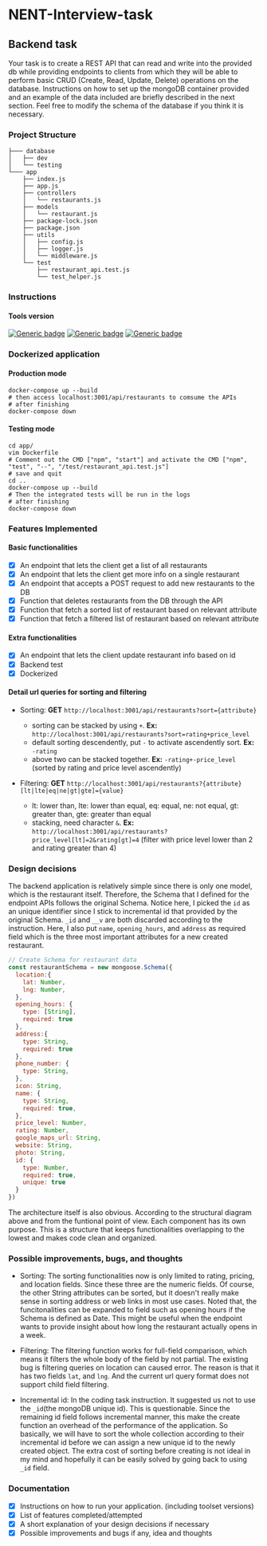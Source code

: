 # NENT-Interview-task

## Backend task 

Your task is to create a REST API that can read and write into the provided db while providing endpoints to clients from which they will be able to perform basic CRUD (Create, Read, Update, Delete) operations on the database. Instructions on how to set up the mongoDB container provided and an example of the data included are briefly described in the next section. Feel free to modify the schema of the database if you think it is necessary.


### Project Structure

```
├─── database
│   ├── dev
│   └── testing
└─── app
    ├── index.js
    ├── app.js
    ├── controllers
    │   └── restaurants.js
    ├── models
    │   └── restaurant.js
    ├── package-lock.json
    ├── package.json
    ├── utils
    │   ├── config.js
    │   ├── logger.js
    │   └── middleware.js
    └── test
        ├── restaurant_api.test.js 
        └── test_helper.js
```

### Instructions 

#### Tools version

[![Generic badge](https://img.shields.io/badge/npm-7.5.3-<COLOR>.svg)](https://shields.io/)
[![Generic badge](https://img.shields.io/badge/docker-20.10.2-<COLOR>.svg)](https://shields.io/)
[![Generic badge](https://img.shields.io/badge/dockercompose-1.27.4-<COLOR>.svg)](https://shields.io/)
### Dockerized application

#### Production mode

```shell
docker-compose up --build
# then access localhost:3001/api/restaurants to comsume the APIs
# after finishing
docker-compose down
```

#### Testing mode

```shell
cd app/
vim Dockerfile
# Comment out the CMD ["npm", "start"] and activate the CMD ["npm", "test", "--", "/test/restaurant_api.test.js"] 
# save and quit
cd ..
docker-compose up --build
# Then the integrated tests will be run in the logs
# after finishing
docker-compose down
```

### Features Implemented

#### Basic functionalities

- [x] An endpoint that lets the client get a list of all restaurants
- [x] An endpoint that lets the client get more info on a single restaurant
- [x] An endpoint that accepts a POST request to add new restaurants to the DB
- [x] Function that deletes restaurants from the DB through the API
- [x] Function that fetch a sorted list of restaurant based on relevant attribute
- [x] Function that fetch a filtered list of restaurant based on relevant attribute

#### Extra functionalities

- [x] An endpoint that lets the client update restaurant info based on id
- [x] Backend test
- [x] Dockerized

#### Detail url queries for sorting and filtering

- Sorting: **GET** `http://localhost:3001/api/restaurants?sort={attribute}`
  - sorting can be stacked by using `+`. **Ex:** `http://localhost:3001/api/restaurants?sort=rating+price_level`
  - default sorting descendently, put `-` to activate ascendently sort. **Ex:** `-rating`
  - above two can be stacked together. **Ex:** `-rating+-price_level` (sorted by rating and price level ascendently)

- Filtering: **GET** `http://localhost:3001/api/restaurants?{attribute}[lt|lte|eq|ne|gt|gte]={value}`
  - lt: lower than, lte: lower than equal, eq: equal, ne: not equal, gt: greater than, gte: greater than equal
  - stacking, need character `&`. **Ex:** `http://localhost:3001/api/restaurants?price_level[lt]=2&rating[gt]=4` (filter with price level lower than 2 and rating greater than 4)


### Design decisions

The backend application is relatively simple since there is only one model, which is the restaurant itself. Therefore, the Schema that I defined for the endpoint APIs follows the original Schema. Notice here, I picked the `id` as an unique identifier since I stick to incremental id that provided by the original Schema. `_id` and `__v` are both discarded according to the instruction. 
Here, I also put `name`, `opening_hours`, and `address` as required field which is the three most important attributes for a new created restaurant.

```javascript
// Create Schema for restaurant data
const restaurantSchema = new mongoose.Schema({
  location:{
    lat: Number,
    lng: Number,
  },
  opening_hours: {
    type: [String],
    required: true
  },
  address:{
    type: String,
    required: true
  },
  phone_number: {
    type: String,
  },
  icon: String,
  name: {
    type: String,
    required: true,
  },
  price_level: Number,
  rating: Number,
  google_maps_url: String,
  website: String,
  photo: String,
  id: {
    type: Number,
    required: true,
    unique: true
  }
})
```

The architecture itself is also obvious. According to the structural diagram above and from the funtional point of view. Each component has its own purpose. This is a structure that keeps functionalities overlapping to the lowest and makes code clean and organized.


### Possible improvements, bugs, and thoughts 

- Sorting: The sorting functionalities now is only limited to rating, pricing, and location fields. Since these three are the numeric fields. Of course, the other String attributes can be sorted, but it doesn't really make sense in sorting address or web links in most use cases. Noted that, the funcitonalities can be expanded to field such as opening hours if the Schema is defined as Date. This might be useful when the endpoint wants to provide insight about how long the restaurant actually opens in a week.

- Filtering: The filtering function works for full-field comparison, which means it filters the whole body of the field by not partial. The existing bug is filtering queries on location can caused error. The reason is that it has two fields `lat`, and `lng`. And the current url query format does not support child field filtering.

- Incremental id: In the coding task instruction. It suggested us not to use the `_id`(the mongoDB unique id). This is questionable. Since the remaining id field follows incremental manner, this make the create function an overhead of the performance of the application. So basically, we will have to sort the whole collection according to their incremental id before we can assign a new unique id to the newly created object. The extra cost of sorting before creating is not ideal in my mind and hopefully it can be easily solved by going back to using `_id` field.

### Documentation

- [x] Instructions on how to run your application. (including toolset versions)
- [x] List of features completed/attempted
- [x] A short explanation of your design decisions if necessary
- [x] Possible improvements and bugs if any, idea and thoughts
